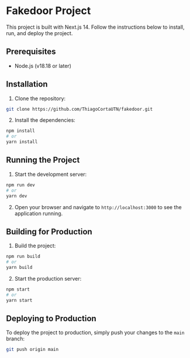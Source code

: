 # Fakedoor Project

This project is built with Next.js 14. Follow the instructions below to install, run, and deploy the project.

## Prerequisites

- Node.js (v18.18 or later)

## Installation

1. Clone the repository:

```bash
git clone https://github.com/ThiagoCortaUTN/fakedoor.git
```

2. Install the dependencies:

```bash
npm install
# or
yarn install
```

## Running the Project

1. Start the development server:

```bash
npm run dev
# or
yarn dev
```

2. Open your browser and navigate to `http://localhost:3000` to see the application running.

## Building for Production

1. Build the project:

```bash
npm run build
# or
yarn build
```

2. Start the production server:

```bash
npm start
# or
yarn start
```

## Deploying to Production

To deploy the project to production, simply push your changes to the `main` branch:

```bash
git push origin main
```
